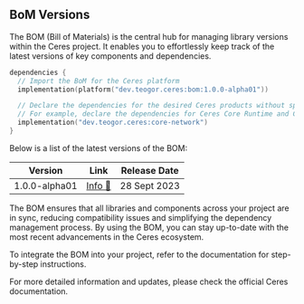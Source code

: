 ## BoM Versions

The BOM (Bill of Materials) is the central hub for managing library versions within the Ceres project.
It enables you to effortlessly keep track of the latest versions of key components and dependencies.

```kt
dependencies {
  // Import the BoM for the Ceres platform
  implementation(platform("dev.teogor.ceres:bom:1.0.0-alpha01"))

  // Declare the dependencies for the desired Ceres products without specifying versions
  // For example, declare the dependencies for Ceres Core Runtime and Ceres Core Network
  implementation("dev.teogor.ceres:core-network")
}
```

Below is a list of the latest versions of the BOM:

| Version | Link | Release Date |
| ------- | ---- | ------------ |
| 1.0.0-alpha01 | [Info 🔗](/docs/bom/1.0.0-alpha01/bom-version-1.0.0-alpha01.md) | 28 Sept 2023 |

The BOM ensures that all libraries and components across your project are in sync, reducing compatibility issues
and simplifying the dependency management process.
By using the BOM, you can stay up-to-date with the most recent advancements in the Ceres ecosystem.

To integrate the BOM into your project, refer to the documentation for step-by-step instructions.

For more detailed information and updates, please check the official Ceres documentation.

